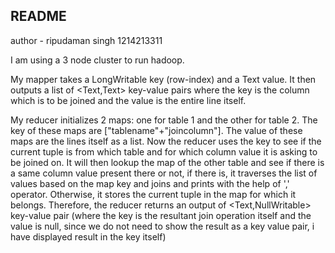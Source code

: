 README
------

author - ripudaman singh 1214213311

I am using a 3 node cluster to run hadoop. 

My mapper takes a LongWritable key (row-index) and a Text value. It then outputs a list of <Text,Text> key-value pairs where the key is the column which is to be joined and the value is the entire line itself.

My reducer initializes 2 maps: one for table 1 and the other for table 2. The key of these maps are ["tablename"+"joincolumn"]. The value of these maps are the lines itself as a list.
Now the reducer uses the key to see if the current tuple is from which table and for which column value it is asking to be joined on. It will then lookup the map of the other table and see if there is a same column value present there or not, if there is, it traverses the list of values based on the map key and joins and prints with the help of ',' operator. Otherwise, it stores the current tuple in the map for which it belongs.
Therefore, the reducer returns an output of <Text,NullWritable> key-value pair (where the key is the resultant join operation itself and the value is null, since we do not need to show the result as a key value pair, i have displayed result in the key itself)

